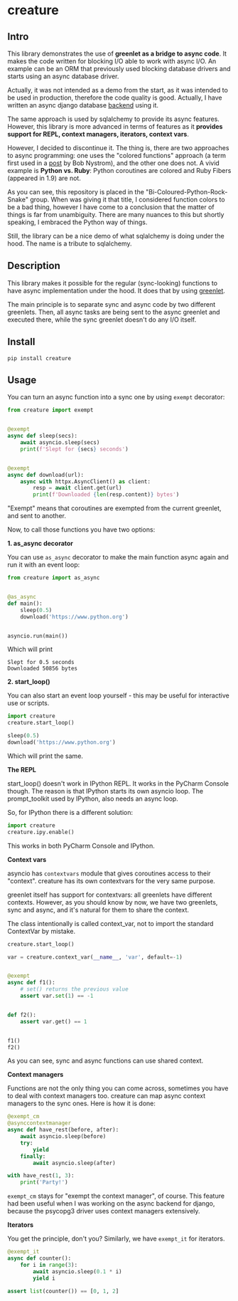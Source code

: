 # creature

## Intro

This library demonstrates the use of **greenlet as a bridge to async 
code**. It makes the code written for blocking I/O able to work with async I/O.
An example can be an ORM that previously used blocking 
database drivers and 
starts using an async database driver.

Actually, it was not intended as a demo from the start, as it was intended to be
used in production, therefore the code quality is good. Actually, I have 
written an 
async 
django database [backend](https://github.com/Bi-Coloured-Python-Rock-Snake/pgbackend) using it.

The same approach is used by sqlalchemy to provide its async features. However, 
this library is more advanced in terms of features as it **provides support 
for REPL, context managers, iterators, context vars**.

However, I decided to discontinue it. The thing is, there are two approaches to 
async programming: one uses 
the "colored 
functions" approach (a term first used in a [post](
https://journal.stuffwithstuff.com/2015/02/01/what-color-is-your-function/) 
by Bob Nystrom),
and the other one does not. A vivid example is **Python vs. Ruby**: Python 
coroutines are colored and Ruby Fibers (appeared in 1.9) are not.

As you can 
see, this repository is placed in the "Bi-Coloured-Python-Rock-Snake" group. 
When was giving it that title, I considered function colors to be a bad thing, 
however I 
have come to a conclusion that the matter of things is far from 
unambiguity. There 
are many nuances to this but shortly speaking, I embraced the Python way of 
things.

Still, the library can be a nice demo of what sqlalchemy is doing under the 
hood. The name is a tribute 
to sqlalchemy.

## Description

This library makes it possible for the regular (sync-looking) functions to have 
async 
implementation under the hood.
It does that by using
[greenlet](https://github.com/python-greenlet/greenlet).

The main principle is to separate sync and async code by two different 
greenlets. Then, all async tasks are being sent to the async greenlet and 
executed there,
while the sync greenlet doesn't do any I/O itself.

## Install

```
pip install creature
```

## Usage

You can turn an async function into a sync one by using `exempt` decorator:

```python
from creature import exempt


@exempt
async def sleep(secs):
    await asyncio.sleep(secs)
    print(f'Slept for {secs} seconds')


@exempt
async def download(url):
    async with httpx.AsyncClient() as client:
        resp = await client.get(url)
        print(f'Downloaded {len(resp.content)} bytes')
```

"Exempt" means that coroutines are exempted from the current greenlet, and 
sent to another.

Now, to call those functions you have two options: 

**1. as_async decorator**

You can use `as_async` decorator to make the main function async again and 
run it with an event loop:

```python
from creature import as_async


@as_async
def main():
    sleep(0.5)
    download('https://www.python.org')


asyncio.run(main())
```

Which will print

```commandline
Slept for 0.5 seconds
Downloaded 50856 bytes
```

**2. start_loop()**

You can also start an event loop yourself - this may be useful for interactive 
use or scripts.

```python
import creature
creature.start_loop()

sleep(0.5)
download('https://www.python.org')
```

Which will print the same.

**The REPL**

start_loop() doesn't work in IPython REPL. It works in the PyCharm Console 
though.
The reason is that IPython starts its own asyncio loop. The 
prompt_toolkit used by IPython, also needs an async loop.

So, for IPython there 
is a 
different solution:

```python
import creature
creature.ipy.enable()
```

This works in both PyCharm Console and IPython.

**Context vars**

asyncio has `contextvars` module that gives coroutines access to their 
"context". creature has its own contextvars for the very same purpose.

greenlet itself has support for contextvars: all greenlets have different 
contexts.
However, as you should know by now, we have two 
greenlets, sync and async, and it's natural for them to share the context.

The class intentionally is called context_var, not to import the standard 
ContextVar by mistake.

```python
creature.start_loop()

var = creature.context_var(__name__, 'var', default=-1)


@exempt
async def f1():
    # set() returns the previous value
    assert var.set(1) == -1


def f2():
    assert var.get() == 1


f1()
f2()
```

As you can see, sync and async functions can use shared context.

**Context managers**

Functions are not the only thing you can come across, sometimes you have to 
deal with context managers too. creature can map async context managers to the 
sync ones. Here is how it is done:

```python
@exempt_cm
@asynccontextmanager
async def have_rest(before, after):
    await asyncio.sleep(before)
    try:
        yield
    finally:
        await asyncio.sleep(after)

with have_rest(1, 3):
    print('Party!')
```

`exempt_cm` stays for "exempt the context manager", of course. This feature 
had been 
useful when I 
was working on the async backend for django, because the psycopg3 driver 
uses context managers extensively.

**Iterators**

You get the principle, don't you? Similarly, we have `exempt_it` for iterators.

```python
@exempt_it
async def counter():
    for i in range(3):
        await asyncio.sleep(0.1 * i)
        yield i

assert list(counter()) == [0, 1, 2]
```
